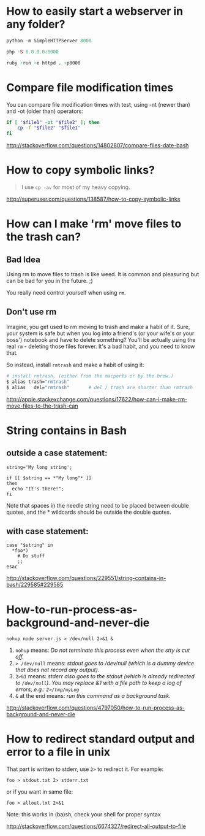 How to easily start a webserver in any folder?
==============================================

```python
python -m SimpleHTTPServer 8000
```

```php
php -S 0.0.0.0:8000
```

```ruby
ruby -run -e httpd . -p8000
```

Compare file modification times
===============================

You can compare file modification times with test, using -nt (newer than) and -ot (older than) operators:

```bash
if [ "$file1" -ot "$file2" ]; then
    cp -f "$file2" "$file1"
fi
```
http://stackoverflow.com/questions/14802807/compare-files-date-bash

How to copy symbolic links?
===========================

> I use `cp -av` for most of my heavy copying.

http://superuser.com/questions/138587/how-to-copy-symbolic-links

How can I make 'rm' move files to the trash can?
================================================

Bad Idea
--------

Using rm to move files to trash is like weed. It is common and pleasuring but can be bad for you in the future. ;)

You really need control yourself when using `rm`.

Don't use rm
------------

Imagine, you get used to rm moving to trash and make a habit of it. Sure, your system is safe but when you log into a friend's (or your wife's or your boss') notebook and have to delete something? You'll be actually using the real `rm` - deleting those files forever. It's a bad habit, and you need to know that.

So instead, install `rmtrash` and make a habit of using it:

```bash
# install rmtrash, (either from the macports or by the brew.)
$ alias trash="rmtrash"
$ alias   del="rmtrash"       # del / trash are shorter than rmtrash
```

http://apple.stackexchange.com/questions/17622/how-can-i-make-rm-move-files-to-the-trash-can

String contains in Bash
=======================

outside a case statement:
-------------------------

    string='My long string';

    if [[ $string == *"My long"* ]]
    then
      echo "It's there!";
    fi

Note that spaces in the needle string need to be placed between double quotes, and the * wildcards should be outside the double quotes.

with case statement:
--------------------

    case "$string" in 
      *foo*)
        # Do stuff
        ;;
    esac

http://stackoverflow.com/questions/229551/string-contains-in-bash/229585#229585

How-to-run-process-as-background-and-never-die
==============================================

`nohup node server.js > /dev/null 2>&1 &`

 1. `nohup` means: *Do not terminate this process even when the stty is cut
    off.*
 2. `> /dev/null` means: *stdout goes to /dev/null (which is a dummy
    device that does not record any output).* 
 3. `2>&1` means: *stderr also goes to the stdout (which is already redirected to `/dev/null`). You may replace &1 with a file path to keep a log of errors, e.g.: `2>/tmp/myLog`*
 4. `&` at the end means: *run this command as a background task.*

http://stackoverflow.com/questions/4797050/how-to-run-process-as-background-and-never-die


How to redirect standard output and error to a file in unix
===========================================================

That part is written to stderr, use `2>` to redirect it. For example:

    foo > stdout.txt 2> stderr.txt

or if you want in same file:

    foo > allout.txt 2>&1

Note: this works in (ba)sh, check your shell for proper syntax

http://stackoverflow.com/questions/6674327/redirect-all-output-to-file

